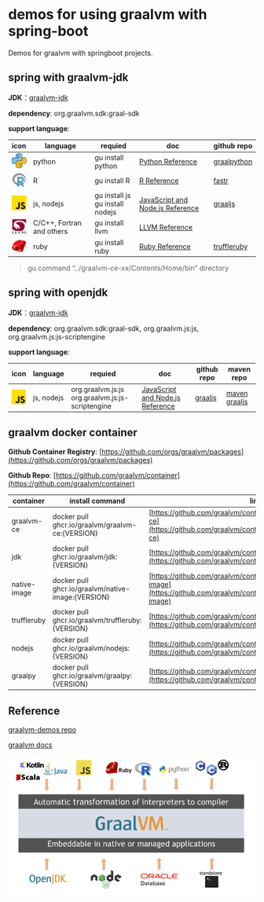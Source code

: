 # demos for using graalvm with spring-boot

Demos for graalvm with springboot projects.

## spring with graalvm-jdk

**JDK**：[graalvm-jdk](https://www.graalvm.org/downloads/)

**dependency**: org.graalvm.sdk:graal-sdk

**support language**:


| icon                                                | language                  | requied                              | doc                                                                                     | github repo                                          |
| --------------------------------------------------- | ------------------------- | ------------------------------------ | --------------------------------------------------------------------------------------- | ---------------------------------------------------- |
| <img height="30" src="icon/python.png" width="30"/> | python                    | gu install python                    | [Python Reference](https://www.graalvm.org/latest/reference-manual/python/)             | [graalpython](https://github.com/oracle/graalpython) |
| <img height="30" src="icon/r.png" width="30"/>      | R                         | gu install R                         | [R Reference](https://)                                                                 | [fastr](https://github.com/oracle/fastr)             |
| <img height="30" src="icon/js.png" width="30"/>     | js, nodejs                | gu install js<br />gu install nodejs | [JavaScript and Node.js Reference](https://www.graalvm.org/latest/reference-manual/js/) | [graaljs](https://github.com/oracle/graaljs)         |
| <img height="30" src="icon/llvm.png" width="30"/>   | C/C++, Fortran and others | gu install llvm                      | [LLVM Reference](https://www.graalvm.org/latest/reference-manual/llvm/)                 |                                                      |
| <img height="30" src="icon/ruby.png" width="30"/>   | ruby                      | gu install ruby                      | [Ruby Reference](https://www.graalvm.org/latest/reference-manual/ruby/)                 | [truffleruby](https://github.com/oracle/truffleruby) |

> gu command  “../graalvm-ce-xx/Contents/Home/bin” directory

## spring with openjdk

**JDK**：[graalvm-jdk](https://www.graalvm.org/downloads/)

**dependency**: org.graalvm.sdk:graal-sdk, org.graalvm.js:js, org.graalvm.js:js-scriptengine

**support language**:


| icon                                            | language   | requied                                                | doc                                                                                     | github repo                                  | maven repo                                                            |
| ----------------------------------------------- | ---------- | ------------------------------------------------------ | --------------------------------------------------------------------------------------- | -------------------------------------------- | --------------------------------------------------------------------- |
| <img height="30" src="icon/js.png" width="30"/> | js, nodejs | org.graalvm.js:js<br /> org.graalvm.js:js-scriptengine | [JavaScript and Node.js Reference](https://www.graalvm.org/latest/reference-manual/js/) | [graaljs](https://github.com/oracle/graaljs) | [maven graaljs](https://mvnrepository.com/artifact/org.graalvm.js/js) |

## graalvm docker container

**Github Container Registry**: [https://github.com/orgs/graalvm/packages](https://github.com/orgs/graalvm/packages)

**Github Repo**: [https://github.com/graalvm/container](https://github.com/graalvm/container)

| container  | install command                                  | link                                                                                                                                 | 
|------------|--------------------------------------------------|--------------------------------------------------------------------------------------------------------------------------------------|
| graalvm-ce | docker pull ghcr.io/graalvm/graalvm-ce:{VERSION} | [https://github.com/graalvm/container/pkgs/container/graalvm-ce](https://github.com/graalvm/container/pkgs/container/graalvm-ce)     |
| jdk|docker pull ghcr.io/graalvm/jdk:{VERSION} | [https://github.com/graalvm/container/pkgs/container/jdk](https://github.com/graalvm/container/pkgs/container/jdk)                   |
| native-image|docker pull ghcr.io/graalvm/native-image:{VERSION} | [https://github.com/graalvm/container/pkgs/container/native-image](https://github.com/graalvm/container/pkgs/container/native-image) |
| truffleruby|docker pull ghcr.io/graalvm/truffleruby:{VERSION} | [https://github.com/graalvm/container/pkgs/container/truffleruby](https://github.com/graalvm/container/pkgs/container/truffleruby)   |
| nodejs|docker pull ghcr.io/graalvm/nodejs:{VERSION} | [https://github.com/graalvm/container/pkgs/container/nodejs](https://github.com/graalvm/container/pkgs/container/nodejs)             |
| graalpy|docker pull ghcr.io/graalvm/graalpy:{VERSION} | [https://github.com/graalvm/container/pkgs/container/graalpy](https://github.com/graalvm/container/pkgs/container/graalpy)                                                                                                                                 |

## Reference

[graalvm-demos repo](https://github.com/graalvm/graalvm-demos)

[graalvm docs](https://www.graalvm.org/latest/docs/)

![](icon/graalvm.png)
